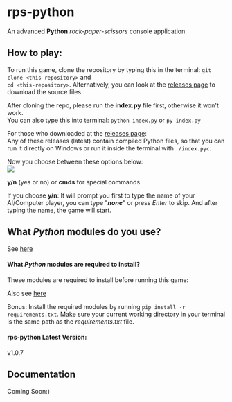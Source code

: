 # rps-python

An advanced **Python** _rock-paper-scissors_ console application.

## How to play:
To run this game, clone the repository by typing this in the terminal: `git clone <this-repository>` and <br>
`cd <this-repository>`. Alternatively, you can look at the [releases page](https://github.com/clark-john/rps-python/releases) to download the source files.

After cloning the repo, please run the **index.py** file first, otherwise it won't work. <br>
You can also type this into terminal: `python index.py` or `py index.py`

For those who downloaded at the [releases page](https://github.com/clark-john/rps-python/releases): <br>
Any of these releases (latest) contain compiled Python files, so that you can run it directly on Windows or run it inside the terminal with `./index.pyc`.

<p>
Now you choose between these options below: <br>
<img src="./img/indexpy.PNG" /> <br>

**y/n** (yes or no) or **cmds** for special commands.

If you choose **y/n**: It will prompt you first to type the name of your AI/Computer player, you can type "***none***" or press _Enter_ to skip. And after typing the name, the game will start.

## What *Python* modules do you use?

See [here](./md/modules.md)

#### What *Python* modules are required to install?
These modules are required to install before running this game:

Also see [here](./md/modules.md)

Bonus: Install the required modules by running `pip install -r requirements.txt`.
Make sure your current working directory in your terminal is the same path as the _requirements.txt_ file.

#### rps-python Latest Version:

v1.0.7

## Documentation
Coming Soon:)
